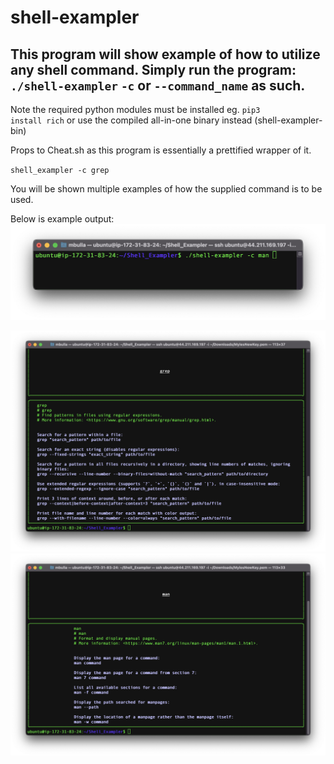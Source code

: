 # shell-exampler

## This program will show example of how to utilize any shell command. Simply run the program: <code>./shell-exampler</code> <code>-c</code> or <code>--command_name</code> as such.

Note the required python modules must be installed eg. <code>pip3 install rich</code> or use the compiled all-in-one binary instead (shell-exampler-bin)

Props to Cheat.sh as this program is essentially a prettified wrapper of it.

<code>shell_exampler -c grep</code>

You will be shown multiple examples of how the supplied command is to be used.

Below is example output:
<img src="https://github.com/hydropero/images/blob/main/shell_exampler_example.png?raw=true" width="900" title="hover text">

<img src="https://github.com/hydropero/images/blob/main/shell_example_output_grep.png?raw=true" width="900" title="hover text">

<img src="https://github.com/hydropero/images/blob/main/shell_example_output_man.png?raw=true" width="900" title="hover text">
